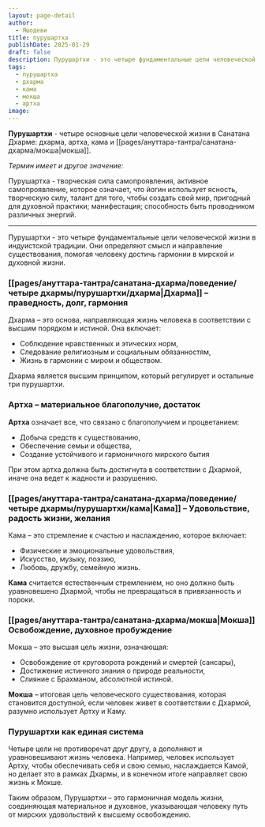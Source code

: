 ```yaml
---
layout: page-detail
author:
  - Яшодеви
title: пурушартха
publishDate: 2025-01-29
draft: false
description: Пурушартхи - это четыре фундаментальные цели человеческой жизни в индуистской традиции. Они определяют смысл и направление существования, помогая человеку достичь гармонии в мирской и духовной жизни.
tags:
  - пурушартха
  - дхарма
  - кама
  - мокша
  - артха
image:
---
```

**Пурушартхи** - четыре основные цели человеческой жизни в Санатана Дхарме: дхарма, артха, кама и [[pages/ануттара-тантра/санатана-дхарма/мокша|мокша]].

*Термин имеет и другое значение:*

Пурушартха - творческая сила самопроявления, активное самопроявление, которое означает, что йогин использует ясность, творческую силу, талант для того, чтобы создать свой мир, пригодный для духовной практики; манифестация; способность быть проводником различных энергий.

---
Пурушартхи - это четыре фундаментальные цели человеческой жизни в индуистской традиции. Они определяют смысл и направление существования, помогая человеку достичь гармонии в мирской и духовной жизни.
### [[pages/ануттара-тантра/санатана-дхарма/поведение/четыре дхармы/пурушартхи/дхарма|Дхарма]]  – праведность, долг, гармония

Дхарма – это основа, направляющая жизнь человека в соответствии с высшим порядком и истиной. Она включает:

- Соблюдение нравственных и этических норм,
- Следование религиозным и социальным обязанностям,
- Жизнь в гармонии с миром и обществом.

Дхарма является высшим принципом, который регулирует и остальные три пурушартхи.

### Артха – материальное благополучие, достаток

**Артха** означает все, что связано с благополучием и процветанием:

- Добыча средств к существованию,
- Обеспечение семьи и общества,
- Создание устойчивого и гармоничного мирского бытия

При этом артха должна быть достигнута в соответствии с Дхармой, иначе она ведет к жадности и разрушению.

### [[pages/ануттара-тантра/санатана-дхарма/поведение/четыре дхармы/пурушартхи/кама|Кама]]  – Удовольствие, радость жизни, желания

Кама – это стремление к счастью и наслаждению, которое включает:

- Физические и эмоциональные удовольствия,
- Искусство, музыку, поэзию,
- Любовь, дружбу, семейную жизнь.

**Кама** считается естественным стремлением, но оно должно быть уравновешено Дхармой, чтобы не превращаться в привязанность и пороки.

### [[pages/ануттара-тантра/санатана-дхарма/мокша|Мокша]] Освобождение, духовное пробуждение

Мокша – это высшая цель жизни, означающая:

- Освобождение от круговорота рождений и смертей (сансары),
- Достижение истинного знания о природе реальности,
- Слияние с Брахманом, абсолютной истиной.

**Мокша** – итоговая цель человеческого существования, которая становится доступной, если человек живет в соответствии с Дхармой, разумно использует Артху и Каму.

### Пурушартхи как единая система

Четыре цели не противоречат друг другу, а дополняют и уравновешивают жизнь человека. Например, человек использует Артху, чтобы обеспечивать себя и свою семью, наслаждается Камой, но делает это в рамках Дхармы, и в конечном итоге направляет свою жизнь к Мокше.

Таким образом, Пурушартхи – это гармоничная модель жизни, соединяющая материальное и духовное, указывающая человеку путь от мирских удовольствий к высшему освобождению.